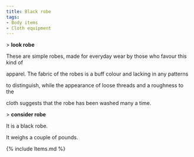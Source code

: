 ```yaml
---
title: Black robe
tags:
- Body items
- Cloth equipment
---
```


\> **look robe**

These are simple robes, made for everyday wear by those who favour this
kind of

apparel. The fabric of the robes is a buff colour and lacking in any
patterns

to distinguish, while the appearance of loose threads and a roughness to
the

cloth suggests that the robe has been washed many a time.

\> **consider robe**

It is a black robe.

It weighs a couple of pounds.

{% include Items.md %}
